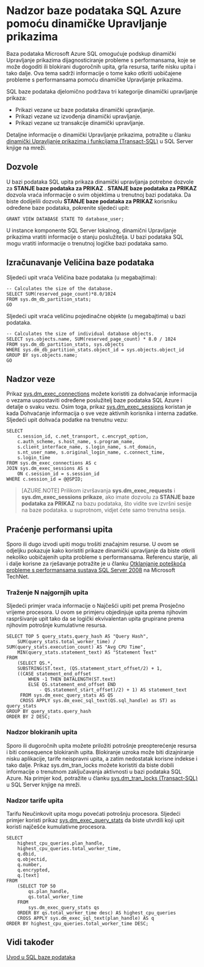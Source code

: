 <properties
   pageTitle="Nadzor baze podataka Azure SQL pomoću prikaza dinamički upravljanje | Microsoft Azure"
   description="Saznajte kako prepoznati i dijagnosticiranje uobičajene probleme s performansama pomoću prikaza dinamički upravljanje praćenje baza podataka Microsoft Azure SQL."
   services="sql-database"
   documentationCenter=""
   authors="CarlRabeler"
   manager="jhubbard"
   editor=""
   tags=""/>

<tags
   ms.service="sql-database"
   ms.devlang="na"
   ms.topic="article"
   ms.tgt_pltfrm="na"
   ms.workload="data-management"
   ms.date="09/20/2016"
   ms.author="carlrab"/>

# <a name="monitoring-azure-sql-database-using-dynamic-management-views"></a>Nadzor baze podataka SQL Azure pomoću dinamičke Upravljanje prikazima

Baza podataka Microsoft Azure SQL omogućuje podskup dinamički Upravljanje prikazima dijagnosticiranje probleme s performansama, koje se može dogoditi ili blokirani dugoročnih upita, grla resursa, tarife nisku upita i tako dalje. Ova tema sadrži informacije o tome kako otkriti uobičajene probleme s performansama pomoću dinamičke Upravljanje prikazima.

SQL baze podataka djelomično podržava tri kategorije dinamički upravljanje prikaza:

- Prikazi vezane uz baze podataka dinamički upravljanje.
- Prikazi vezane uz izvođenja dinamički upravljanje.
- Prikazi vezane uz transakcije dinamički upravljanje.

Detaljne informacije o dinamički Upravljanje prikazima, potražite u članku [dinamički Upravljanje prikazima i funkcijama (Transact-SQL)](https://msdn.microsoft.com/library/ms188754.aspx) u SQL Server knjige na mreži.

## <a name="permissions"></a>Dozvole

U bazi podataka SQL upita prikaza dinamički upravljanja potrebne dozvole za **STANJE baze podataka za PRIKAZ** . **STANJE baze podataka za PRIKAZ** dozvola vraća informacije o svim objektima u trenutnoj bazi podataka.
Da biste dodijelili dozvolu **STANJE baze podataka za PRIKAZ** korisniku određene baze podataka, pokrenite sljedeći upit:

```GRANT VIEW DATABASE STATE TO database_user; ```

U instance komponente SQL Server lokalnog, dinamični Upravljanje prikazima vratiti informacije o stanju poslužitelja. U bazi podataka SQL mogu vratiti informacije o trenutnoj logičke bazi podataka samo.

## <a name="calculating-database-size"></a>Izračunavanje Veličina baze podataka

Sljedeći upit vraća Veličina baze podataka (u megabajtima):

```
-- Calculates the size of the database.
SELECT SUM(reserved_page_count)*8.0/1024
FROM sys.dm_db_partition_stats;
GO
```

Sljedeći upit vraća veličinu pojedinačne objekte (u megabajtima) u bazi podataka.

```
-- Calculates the size of individual database objects.
SELECT sys.objects.name, SUM(reserved_page_count) * 8.0 / 1024
FROM sys.dm_db_partition_stats, sys.objects
WHERE sys.dm_db_partition_stats.object_id = sys.objects.object_id
GROUP BY sys.objects.name;
GO
```

## <a name="monitoring-connections"></a>Nadzor veze

Prikaz [sys.dm_exec_connections](https://msdn.microsoft.com/library/ms181509.aspx) možete koristiti za dohvaćanje informacija o vezama uspostaviti određene poslužitelj baze podataka SQL Azure i detalje o svaku vezu. Osim toga, prikaz [sys.dm_exec_sessions](https://msdn.microsoft.com/library/ms176013.aspx) koristan je kada Dohvaćanje informacija o sve veze aktivnih korisnika i interna zadatke.
Sljedeći upit dohvaća podatke na trenutnu vezu:

```
SELECT
    c.session_id, c.net_transport, c.encrypt_option,
    c.auth_scheme, s.host_name, s.program_name,
    s.client_interface_name, s.login_name, s.nt_domain,
    s.nt_user_name, s.original_login_name, c.connect_time,
    s.login_time
FROM sys.dm_exec_connections AS c
JOIN sys.dm_exec_sessions AS s
    ON c.session_id = s.session_id
WHERE c.session_id = @@SPID;
```

> [AZURE.NOTE] Prilikom izvršavanja **sys.dm_exec_requests** i **sys.dm_exec_sessions prikaze**, ako imate dozvolu za **STANJE baze podataka za PRIKAZ** na bazu podataka, što vidite sve izvršni sesije na baze podataka. u suprotnom, vidjet ćete samo trenutna sesija.

## <a name="monitoring-query-performance"></a>Praćenje performansi upita

Sporo ili dugo izvodi upiti mogu trošiti značajnim resurse. U ovom se odjeljku pokazuje kako koristiti prikaze dinamički upravljanje da biste otkrili nekoliko uobičajenih upita probleme s performansama. Referencu starije, ali i dalje korisne za rješavanje potražite je u članku [Otklanjanje poteškoća probleme s performansama sustava SQL Server 2008](http://download.microsoft.com/download/D/B/D/DBDE7972-1EB9-470A-BA18-58849DB3EB3B/TShootPerfProbs2008.docx) na Microsoft TechNet.

### <a name="finding-top-n-queries"></a>Traženje N najgornjih upita

Sljedeći primjer vraća informacije o Najčešći upiti pet prema Prosječno vrijeme procesora. U ovom se primjeru objedinjuje upita prema njihovim raspršivanje upit tako da se logički ekvivalentan upita grupirane prema njihovim potrošnje kumulativne resursa.

```
SELECT TOP 5 query_stats.query_hash AS "Query Hash",
    SUM(query_stats.total_worker_time) / SUM(query_stats.execution_count) AS "Avg CPU Time",
    MIN(query_stats.statement_text) AS "Statement Text"
FROM
    (SELECT QS.*,
    SUBSTRING(ST.text, (QS.statement_start_offset/2) + 1,
    ((CASE statement_end_offset
        WHEN -1 THEN DATALENGTH(ST.text)
        ELSE QS.statement_end_offset END
            - QS.statement_start_offset)/2) + 1) AS statement_text
     FROM sys.dm_exec_query_stats AS QS
     CROSS APPLY sys.dm_exec_sql_text(QS.sql_handle) as ST) as query_stats
GROUP BY query_stats.query_hash
ORDER BY 2 DESC;
```

### <a name="monitoring-blocked-queries"></a>Nadzor blokiranih upita

Sporo ili dugoročnih upita možete priložiti potrošnje preopterećenje resursa i biti consequence blokiranih upita. Blokiranje uzroka može biti dizajniranje nisku aplikacije, tarife neispravni upita, a zatim nedostatak korisne indekse i tako dalje. Prikaz sys.dm_tran_locks možete koristiti da biste dobili informacije o trenutnom zaključavanja aktivnosti u bazi podataka SQL Azure. Na primjer kod, potražite u članku [sys.dm_tran_locks (Transact-SQL)](https://msdn.microsoft.com/library/ms190345.aspx) u SQL Server knjige na mreži.

### <a name="monitoring-query-plans"></a>Nadzor tarife upita

Tarifu Neučinkovit upita mogu povećati potrošnju procesora. Sljedeći primjer koristi prikaz [sys.dm_exec_query_stats](https://msdn.microsoft.com/library/ms189741.aspx) da biste utvrdili koji upit koristi najčešće kumulativne procesora.

```
SELECT
    highest_cpu_queries.plan_handle,
    highest_cpu_queries.total_worker_time,
    q.dbid,
    q.objectid,
    q.number,
    q.encrypted,
    q.[text]
FROM
    (SELECT TOP 50
        qs.plan_handle,
        qs.total_worker_time
    FROM
        sys.dm_exec_query_stats qs
    ORDER BY qs.total_worker_time desc) AS highest_cpu_queries
    CROSS APPLY sys.dm_exec_sql_text(plan_handle) AS q
ORDER BY highest_cpu_queries.total_worker_time DESC;
```

## <a name="see-also"></a>Vidi također

[Uvod u SQL baze podataka](sql-database-technical-overview.md)
